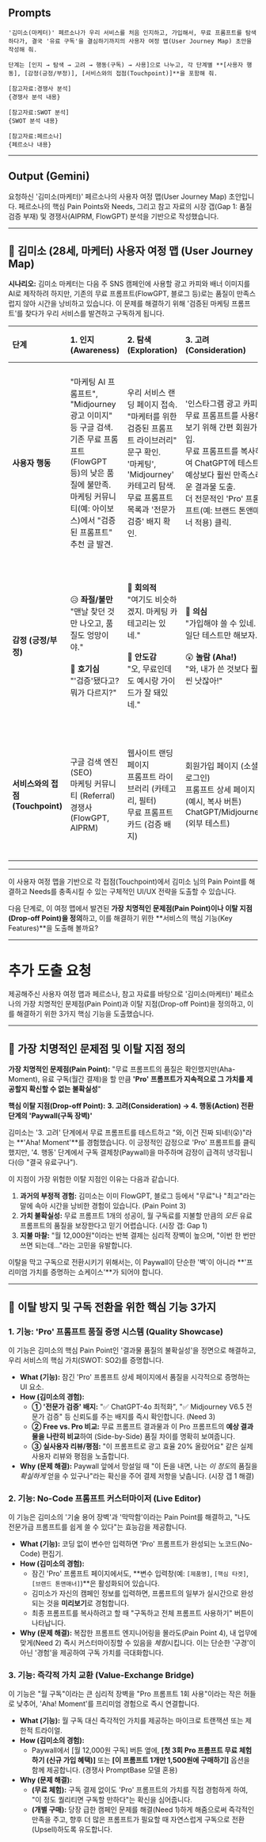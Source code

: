 ## Prompts
```
'김미소(마케터)' 페르소나가 우리 서비스를 처음 인지하고, 가입해서, 무료 프롬프트를 탐색하다가, 결국 '유료 구독'을 결심하기까지의 사용자 여정 맵(User Journey Map) 초안을 작성해 줘.

단계는 [인지 → 탐색 → 고려 → 행동(구독) → 사용]으로 나누고, 각 단계별 **[사용자 행동], [감정(긍정/부정)], [서비스와의 접점(Touchpoint)]**을 포함해 줘.

[참고자료:경쟁사 분석]
{경쟁사 분석 내용}

[참고자료:SWOT 분석]
{SWOT 분석 내용}

[참고자료:페르소나]
{페르소나 내용}

```

---

## Output (Gemini)

요청하신 '김미소(마케터)' 페르소나의 사용자 여정 맵(User Journey Map) 초안입니다. 페르소나의 핵심 Pain Points와 Needs, 그리고 참고 자료의 시장 갭(Gap 1: 품질 검증 부재) 및 경쟁사(AIPRM, FlowGPT) 분석을 기반으로 작성했습니다.

---

## 🎨 김미소 (28세, 마케터) 사용자 여정 맵 (User Journey Map)

**시나리오:** 김미소 마케터는 다음 주 SNS 캠페인에 사용할 광고 카피와 배너 이미지를 AI로 제작하려 하지만, 기존의 무료 프롬프트(FlowGPT, 블로그 등)로는 품질이 만족스럽지 않아 시간을 낭비하고 있습니다. 이 문제를 해결하기 위해 '검증된 마케팅 프롬프트'를 찾다가 우리 서비스를 발견하고 구독하게 됩니다.

| 단계 | 1. 인지 (Awareness) | 2. 탐색 (Exploration) | 3. 고려 (Consideration) | 4. 행동 (Action - Subscribe) | 5. 사용 (Usage) |
| :--- | :--- | :--- | :--- | :--- | :--- |
| **사용자 행동** | "마케팅 AI 프롬프트", "Midjourney 광고 이미지" 등 구글 검색.<br>기존 무료 프롬프트(FlowGPT 등)의 낮은 품질에 불만족.<br>마케팅 커뮤니티(예: 아이보스)에서 "검증된 프롬프트" 추천 글 발견. | 우리 서비스 랜딩 페이지 접속.<br>"마케터를 위한 검증된 프롬프트 라이브러리" 문구 확인.<br>'마케팅', 'Midjourney' 카테고리 탐색.<br>무료 프롬프트 목록과 '전문가 검증' 배지 확인. | '인스타그램 광고 카피' 무료 프롬프트를 사용해보기 위해 간편 회원가입.<br>무료 프롬프트를 복사하여 ChatGPT에 테스트.<br>예상보다 훨씬 만족스러운 결과물 도출.<br>더 전문적인 'Pro' 프롬프트(예: 브랜드 톤앤매너 적용) 클릭. | 'Pro' 프롬프트의 잠금(Paywall) 확인.<br>구독 플랜 페이지(Pricing) 확인.<br>"월 12,000원이면, 시간 낭비 줄이는 값으론 싸다"고 판단.<br>유료 구독(월간) 결제 완료. | 즉시 잠금 해제된 'Pro' 프롬프트 사용.<br>'No-Code' 기능으로 [제품명], [타겟] 등 변수만 입력하여 프롬프트 완성.<br>Midjourney용 'Pro' 프롬프트도 탐색하여 캠페인 배너 이미지 생성. |
| **감정 (긍정/부정)** | 😥 **좌절/불만**<br>"맨날 찾던 것만 나오고, 품질도 엉망이야."<br><br>🤔 **호기심**<br>"'검증'됐다고? 뭐가 다르지?" | 🤔 **회의적**<br>"여기도 비슷하겠지. 마케팅 카테고리는 있네."<br><br>🙂 **안도감**<br>"오, 무료인데도 예시랑 가이드가 잘 돼있네." | 🤨 **의심**<br>"가입해야 쓸 수 있네. 일단 테스트만 해보자."<br><br>😲 **놀람 (Aha!)**<br>"와, 내가 쓴 것보다 훨씬 낫잖아!" | 😒 **아쉬움**<br>"결국 진짜 쓸만한 건 유료구나."<br><br>🤔 **고민**<br>"매번 고생하는 것보단... 투자할 가치가 있나?"<br><br>😊 **기대감**<br>"이제 일 편해지겠다!" | 😄 **만족/효율**<br>"진짜 편하다. 변수만 넣으면 되네."<br><br>🤩 **성취감**<br>"이미지 퀄리티 봐. 이걸로 캠페인하면 되겠다." |
| **서비스와의 접점 (Touchpoint)** | 구글 검색 엔진 (SEO)<br>마케팅 커뮤니티 (Referral)<br>경쟁사 (FlowGPT, AIPRM) | 웹사이트 랜딩 페이지<br>프롬프트 라이브러리 (카테고리, 필터)<br>무료 프롬프트 카드 (검증 배지) | 회원가입 페이지 (소셜 로그인)<br>프롬프트 상세 페이지 (예시, 복사 버튼)<br>ChatGPT/Midjourney (외부 테스트) | 유료 프롬프트 잠금(Paywall) UI<br>구독 플랜/가격 페이지<br>결제 시스템<br>구독 완료 이메일 | 유료 프롬프트 상세 페이지<br>'No-Code' 프롬프트 편집기<br>'내 라이브러리' (저장 기능)<br>고객 지원/온보딩 가이드 |

---

이 사용자 여정 맵을 기반으로 각 접점(Touchpoint)에서 김미소 님의 Pain Point를 해결하고 Needs를 충족시킬 수 있는 구체적인 UI/UX 전략을 도출할 수 있습니다.

다음 단계로, 이 여정 맵에서 발견된 **가장 치명적인 문제점(Pain Point)이나 이탈 지점(Drop-off Point)을 정의**하고, 이를 해결하기 위한 **서비스의 핵심 기능(Key Features)**을 도출해 볼까요?

---

# 추가 도출 요청

제공해주신 사용자 여정 맵과 페르소나, 참고 자료를 바탕으로 '김미소(마케터)' 페르소나의 가장 치명적인 문제점(Pain Point)과 이탈 지점(Drop-off Point)을 정의하고, 이를 해결하기 위한 3가지 핵심 기능을 도출했습니다.

---

## 🎯 가장 치명적인 문제점 및 이탈 지점 정의

**가장 치명적인 문제점(Pain Point):**
"무료 프롬프트의 품질은 확인했지만(Aha-Moment), 유료 구독(월간 결제)을 할 만큼 **'Pro' 프롬프트가 지속적으로 그 가치를 제공할지 확신할 수 없는 불확실성**"

**핵심 이탈 지점(Drop-off Point):**
**3. 고려(Consideration) → 4. 행동(Action) 전환 단계의 'Paywall(구독 장벽)'**

김미소는 '3. 고려' 단계에서 무료 프롬프트를 테스트하고 "와, 이건 진짜 되네!(😲)"라는 **'Aha! Moment'**를 경험했습니다. 이 긍정적인 감정으로 'Pro' 프롬프트를 클릭했지만, '4. 행동' 단계에서 구독 결제창(Paywall)을 마주하며 감정이 급격히 냉각됩니다(😒 "결국 유료구나").

이 지점이 가장 위험한 이탈 지점인 이유는 다음과 같습니다.
1.  **과거의 부정적 경험:** 김미소는 이미 FlowGPT, 블로그 등에서 "무료"나 "최고"라는 말에 속아 시간을 낭비한 경험이 있습니다. (Pain Point 3)
2.  **가치 불확실성:** 무료 프롬프트 1개의 성공이, 월 구독료를 지불할 만큼의 *모든* 유료 프롬프트의 품질을 보장한다고 믿기 어렵습니다. (시장 갭: Gap 1)
3.  **지불 마찰:** "월 12,000원"이라는 반복 결제는 심리적 장벽이 높으며, "이번 한 번만 쓰면 되는데..."라는 고민을 유발합니다.

이탈을 막고 구독으로 전환시키기 위해서는, 이 Paywall이 단순한 '벽'이 아니라 **'프리미엄 가치를 증명하는 쇼케이스'**가 되어야 합니다.

---

## 🔑 이탈 방지 및 구독 전환을 위한 핵심 기능 3가지

### 1. 기능: 'Pro' 프롬프트 품질 증명 시스템 (Quality Showcase)

이 기능은 김미소의 핵심 Pain Point인 '결과물 품질의 불확실성'을 정면으로 해결하고, 우리 서비스의 핵심 가치(SWOT: SO2)를 증명합니다.

* **What (기능):** 잠긴 'Pro' 프롬프트 상세 페이지에서 품질을 시각적으로 증명하는 UI 요소.
* **How (김미소의 경험):**
    * **① '전문가 검증' 배지:** "✅ ChatGPT-4o 최적화", "✅ Midjourney V6.5 전문가 검증" 등 신뢰도를 주는 배지를 즉시 확인합니다. (Need 3)
    * **② Free vs. Pro 비교:** 무료 프롬프트 결과물과 이 Pro 프롬프트의 **예상 결과물을 나란히 비교**하여 (Side-by-Side) 품질 차이를 명확히 보여줍니다.
    * **③ 실사용자 리뷰/평점:** "이 프롬프트로 광고 효율 20% 올랐어요" 같은 실제 사용자 리뷰와 평점을 노출합니다.
* **Why (문제 해결):** Paywall 앞에서 망설일 때 "이 돈을 내면, 나는 *이 정도*의 품질을 *확실하게* 얻을 수 있구나"라는 확신을 주어 결제 저항을 낮춥니다. (시장 갭 1 해결)

### 2. 기능: No-Code 프롬프트 커스터마이저 (Live Editor)

이 기능은 김미소의 '기술 용어 장벽'과 '막막함'이라는 Pain Point를 해결하고, "나도 전문가급 프롬프트를 쉽게 쓸 수 있다"는 효능감을 제공합니다.

* **What (기능):** 코딩 없이 변수만 입력하면 'Pro' 프롬프트가 완성되는 노코드(No-Code) 편집기.
* **How (김미소의 경험):**
    * 잠긴 'Pro' 프롬프트 페이지에서도, **변수 입력창(예: `[제품명]`, `[핵심 타겟]`, `[브랜드 톤앤매너]`)**은 활성화되어 있습니다.
    * 김미소가 자신의 캠페인 정보를 입력하면, 프롬프트의 일부가 실시간으로 완성되는 것을 **미리보기**로 경험합니다.
    * 최종 프롬프트를 복사하려고 할 때 "구독하고 전체 프롬프트 사용하기" 버튼이 나타납니다.
* **Why (문제 해결):** 복잡한 프롬프트 엔지니어링을 몰라도(Pain Point 4), 내 업무에 맞게(Need 2) 즉시 커스터마이징할 수 있음을 *체험*시킵니다. 이는 단순한 '구경'이 아닌 '경험'을 제공하여 구독 가치를 극대화합니다.

### 3. 기능: 즉각적 가치 교환 (Value-Exchange Bridge)

이 기능은 "월 구독"이라는 큰 심리적 장벽을 "Pro 프롬프트 1회 사용"이라는 작은 허들로 낮추어, 'Aha! Moment'를 프리미엄 경험으로 즉시 연결합니다.

* **What (기능):** 월 구독 대신 즉각적인 가치를 제공하는 마이크로 트랜잭션 또는 제한적 트라이얼.
* **How (김미소의 경험):**
    * Paywall에서 [월 12,000원 구독] 버튼 옆에, **[첫 3회 Pro 프롬프트 무료 체험하기 (신규 가입 혜택)]** 또는 **[이 프롬프트 1개만 1,500원에 구매하기]** 옵션을 함께 제공합니다. (경쟁사 PromptBase 모델 혼용)
* **Why (문제 해결):**
    * **(무료 체험):** 구독 결제 없이도 'Pro' 프롬프트의 가치를 직접 경험하게 하여, "이 정도 퀄리티면 구독할 만하다"는 확신을 심어줍니다.
    * **(개별 구매):** 당장 급한 캠페인 문제를 해결(Need 1)하게 해줌으로써 즉각적인 만족을 주고, 향후 더 많은 프롬프트가 필요할 때 자연스럽게 구독으로 전환(Upsell)하도록 유도합니다.